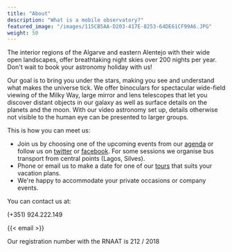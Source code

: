 ```yaml
---
title: "About"
description: "What is a mobile observatory?"
featured_image: "/images/115CB5AA-D203-417E-8253-64DE61CF99A6.JPG"
weight: 50
---
```


The interior regions of the Algarve and eastern Alentejo with their wide open landscapes, offer breathtaking night skies over 200 nights per year.
Don't wait to book your astronomy holiday with us!

<!-- In 2017 the idea was born to load a collection of telescopes into a van and drive them to dark sites to share them with the curious, 
new to stargazing and with experienced observers alike. -->

Our goal is to bring you under the stars, making you see and understand what makes the universe tick.
We offer binoculars for spectacular wide-field viewing of the Milky Way, 
large mirror and lens telescopes that let you discover distant objects in our galaxy as well as surface details on the planets and the moon. 
With our video astronomy set up, details otherwise not visible to the human eye can be presented to larger groups.

This is how you can meet us:

* Join us by choosing one of the upcoming events from our [agenda](/agenda) or follow us on [twitter](https://twitter.com/ceusdosul) or [facebook](https://facebook.com/ceusdosul). For some sessions we organise bus transport from central points (Lagos, Silves).
* Phone or email us to make a date for one of our [tours](/tours) that suits your vacation plans.
* We're happy to accommodate your private occasions or company events.

You can contact us at:

(+351) 924.222.149

{{< email >}}

Our registration number with the RNAAT is 212 / 2018
